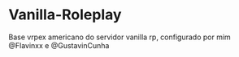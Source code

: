 # Vanilla-Roleplay
Base vrpex americano do servidor vanilla rp, configurado por mim @Flavinxx e @GustavinCunha
